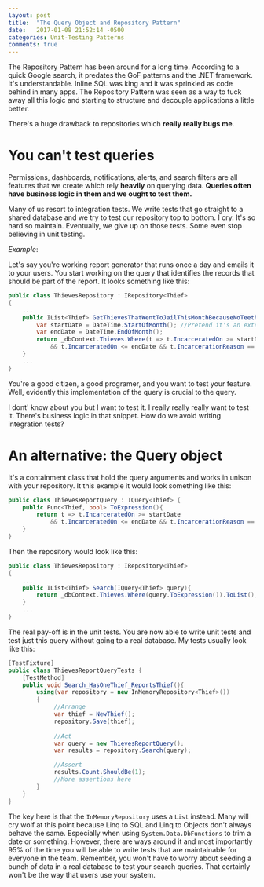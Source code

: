 ```yaml
---
layout: post
title:  "The Query Object and Repository Pattern"
date:   2017-01-08 21:52:14 -0500
categories: Unit-Testing Patterns
comments: true
---
```


The Repository Pattern has been around for a long time. According to a quick Google search, it predates the GoF patterns and the .NET framework. It's understandable. Inline SQL was king and it was sprinkled as code behind in many apps. 
The Repository Pattern was seen as a way to tuck away all this logic and starting to structure and decouple applications a little better. 

There's a huge drawback to repositories which **really really bugs me**.

You can't test queries
=========================
Permissions, dashboards, notifications, alerts, and search filters are all features that we create which rely **heavily** on querying data.
**Queries often have business logic in them and we ought to test them.** 

Many of us resort to integration tests. We write tests that go straight to a shared database and we try to test our repository top to bottom. 
I cry. It's so hard so maintain. Eventually, we give up on those tests. Some even stop believing in unit testing.

*Example*: 

Let's say you're working report generator that runs once a day and emails it to your users. You start working on the query that identifies the records that should be part of the report.
It looks something like this:

``` cs
public class ThievesRepository : IRepository<Thief>
{
    ...
    public IList<Thief> GetThievesThatWentToJailThisMonthBecauseNoTeeth(){
        var startDate = DateTime.StartOfMonth(); //Pretend it's an extension
        var endDate = DateTime.EndOfMonth();
        return _dbContext.Thieves.Where(t => t.IncarceratedOn >= startDate 
            && t.IncarceratedOn <= endDate && t.IncarcerationReason == Reasons.HasNoTeeth).ToList();
    }
    ...
}
```
You're a good citizen, a good programer, and you want to test your feature. Well, evidently this implementation of the query is crucial to the query. 

I dont' know about you but I want to test it. I really really really want to test it. 
There's business logic in that snippet. How do we avoid writing integration tests?

An alternative: the Query object
=========================

It's a containment class that hold the query arguments and works in unison with your repository. 
It this example it would look something like this:

```cs
public class ThievesReportQuery : IQuery<Thief> {
    public Func<Thief, bool> ToExpression(){
        return t => t.IncarceratedOn >= startDate 
            && t.IncarceratedOn <= endDate && t.IncarcerationReason == Reasons.HasNoTeeth;
    }
}
```

Then the repository would look like this:

``` cs
public class ThievesRepository : IRepository<Thief>
{
    ...
    public IList<Thief> Search(IQuery<Thief> query){
        return _dbContext.Thieves.Where(query.ToExpression()).ToList();
    }
    ...
}
```

The real pay-off is in the unit tests. You are now able to write unit tests and test just this query without going to a real database.
My tests usually look like this:

```cs
[TestFixture]
public class ThievesReportQueryTests {
    [TestMethod]
    public void Search_HasOneThief_ReportsThief(){
        using(var repository = new InMemoryRepository<Thief>())
        {
             //Arrange
             var thief = NewThief();
             repository.Save(thief);
             
             //Act
             var query = new ThievesReportQuery();
             var results = repository.Search(query);

             //Assert
             results.Count.ShouldBe(1);
             //More assertions here
        }
    } 
} 
```

The key here is that the `InMemoryRepository` uses a `List` instead. Many will cry wolf at this point because Linq to SQL and Linq to Objects don't always behave the same.
Especially when using `System.Data.DbFunctions` to trim a date or something. However, there are ways around it and most importantly 95% of the time you will be able to write tests that are maintainable for everyone in the team.
Remember, you won't have to worry about seeding a bunch of data in a real database to test your search queries. That certainly won't be the way that users use your system.


